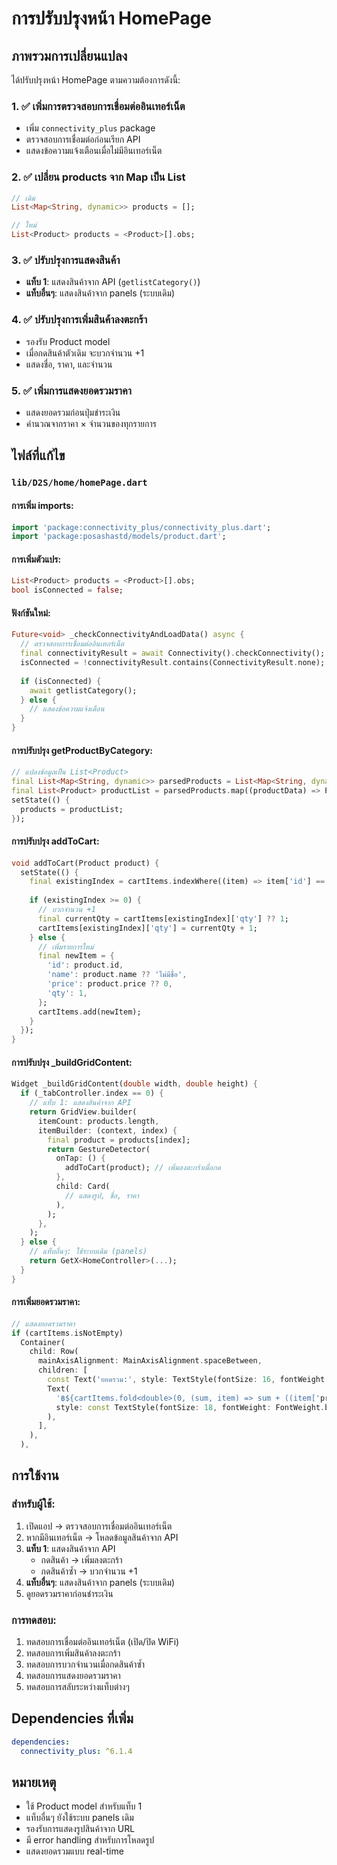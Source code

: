 # การปรับปรุงหน้า HomePage

## ภาพรวมการเปลี่ยนแปลง

ได้ปรับปรุงหน้า HomePage ตามความต้องการดังนี้:

### 1. ✅ เพิ่มการตรวจสอบการเชื่อมต่ออินเทอร์เน็ต
- เพิ่ม `connectivity_plus` package
- ตรวจสอบการเชื่อมต่อก่อนเรียก API
- แสดงข้อความแจ้งเตือนเมื่อไม่มีอินเทอร์เน็ต

### 2. ✅ เปลี่ยน products จาก Map เป็น List<Product>
```dart
// เดิม
List<Map<String, dynamic>> products = [];

// ใหม่
List<Product> products = <Product>[].obs;
```

### 3. ✅ ปรับปรุงการแสดงสินค้า
- **แท็บ 1**: แสดงสินค้าจาก API (`getlistCategory()`)
- **แท็บอื่นๆ**: แสดงสินค้าจาก panels (ระบบเดิม)

### 4. ✅ ปรับปรุงการเพิ่มสินค้าลงตะกร้า
- รองรับ Product model
- เมื่อกดสินค้าตัวเดิม จะบวกจำนวน +1
- แสดงชื่อ, ราคา, และจำนวน

### 5. ✅ เพิ่มการแสดงยอดรวมราคา
- แสดงยอดรวมก่อนปุ่มชำระเงิน
- คำนวณจากราคา × จำนวนของทุกรายการ

## ไฟล์ที่แก้ไข

### `lib/D2S/home/homePage.dart`

#### การเพิ่ม imports:
```dart
import 'package:connectivity_plus/connectivity_plus.dart';
import 'package:posashastd/models/product.dart';
```

#### การเพิ่มตัวแปร:
```dart
List<Product> products = <Product>[].obs;
bool isConnected = false;
```

#### ฟังก์ชันใหม่:
```dart
Future<void> _checkConnectivityAndLoadData() async {
  // ตรวจสอบการเชื่อมต่ออินเทอร์เน็ต
  final connectivityResult = await Connectivity().checkConnectivity();
  isConnected = !connectivityResult.contains(ConnectivityResult.none);
  
  if (isConnected) {
    await getlistCategory();
  } else {
    // แสดงข้อความแจ้งเตือน
  }
}
```

#### การปรับปรุง getProductByCategory:
```dart
// แปลงข้อมูลเป็น List<Product>
final List<Map<String, dynamic>> parsedProducts = List<Map<String, dynamic>>.from(rawData);
final List<Product> productList = parsedProducts.map((productData) => Product.fromJson(productData)).toList();
setState(() {
  products = productList;
});
```

#### การปรับปรุง addToCart:
```dart
void addToCart(Product product) {
  setState(() {
    final existingIndex = cartItems.indexWhere((item) => item['id'] == product.id);
    
    if (existingIndex >= 0) {
      // บวกจำนวน +1
      final currentQty = cartItems[existingIndex]['qty'] ?? 1;
      cartItems[existingIndex]['qty'] = currentQty + 1;
    } else {
      // เพิ่มรายการใหม่
      final newItem = {
        'id': product.id,
        'name': product.name ?? 'ไม่มีชื่อ',
        'price': product.price ?? 0,
        'qty': 1,
      };
      cartItems.add(newItem);
    }
  });
}
```

#### การปรับปรุง _buildGridContent:
```dart
Widget _buildGridContent(double width, double height) {
  if (_tabController.index == 0) {
    // แท็บ 1: แสดงสินค้าจาก API
    return GridView.builder(
      itemCount: products.length,
      itemBuilder: (context, index) {
        final product = products[index];
        return GestureDetector(
          onTap: () {
            addToCart(product); // เพิ่มลงตะกร้าเมื่อกด
          },
          child: Card(
            // แสดงรูป, ชื่อ, ราคา
          ),
        );
      },
    );
  } else {
    // แท็บอื่นๆ: ใช้ระบบเดิม (panels)
    return GetX<HomeController>(...);
  }
}
```

#### การเพิ่มยอดรวมราคา:
```dart
// แสดงยอดรวมราคา
if (cartItems.isNotEmpty)
  Container(
    child: Row(
      mainAxisAlignment: MainAxisAlignment.spaceBetween,
      children: [
        const Text('ยอดรวม:', style: TextStyle(fontSize: 16, fontWeight: FontWeight.bold)),
        Text(
          '฿${cartItems.fold<double>(0, (sum, item) => sum + ((item['price'] ?? 0) * (item['qty'] ?? 1))).toStringAsFixed(2)}',
          style: const TextStyle(fontSize: 18, fontWeight: FontWeight.bold, color: Colors.green),
        ),
      ],
    ),
  ),
```

## การใช้งาน

### สำหรับผู้ใช้:
1. เปิดแอป → ตรวจสอบการเชื่อมต่ออินเทอร์เน็ต
2. หากมีอินเทอร์เน็ต → โหลดข้อมูลสินค้าจาก API
3. **แท็บ 1**: แสดงสินค้าจาก API
   - กดสินค้า → เพิ่มลงตะกร้า
   - กดสินค้าซ้ำ → บวกจำนวน +1
4. **แท็บอื่นๆ**: แสดงสินค้าจาก panels (ระบบเดิม)
5. ดูยอดรวมราคาก่อนชำระเงิน

### การทดสอบ:
1. ทดสอบการเชื่อมต่ออินเทอร์เน็ต (เปิด/ปิด WiFi)
2. ทดสอบการเพิ่มสินค้าลงตะกร้า
3. ทดสอบการบวกจำนวนเมื่อกดสินค้าซ้ำ
4. ทดสอบการแสดงยอดรวมราคา
5. ทดสอบการสลับระหว่างแท็บต่างๆ

## Dependencies ที่เพิ่ม
```yaml
dependencies:
  connectivity_plus: ^6.1.4
```

## หมายเหตุ
- ใช้ Product model สำหรับแท็บ 1
- แท็บอื่นๆ ยังใช้ระบบ panels เดิม
- รองรับการแสดงรูปสินค้าจาก URL
- มี error handling สำหรับการโหลดรูป
- แสดงยอดรวมแบบ real-time
